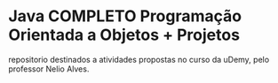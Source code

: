 # Java COMPLETO Programação Orientada a Objetos + Projetos

repositorio destinados a atividades propostas no curso da uDemy, pelo professor Nelio Alves.